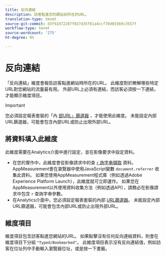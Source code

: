 ```yaml
---
title: 反向連結
description: 訪客點進您的網站前所在的URL。
translation-type: tm+mt
source-git-commit: d3f92d72207f027d35f81a4ccf70d01569c3557f
workflow-type: tm+mt
source-wordcount: '275'
ht-degree: 0%

---
```



# 反向連結

「反向連結」維度會報告訪客點進網站時所在的URL。 此維度對於瞭解哪些特定URL對您網站的流量最有用。 外部URL上必須有連結，而訪客必須按一下連結，才能顯示維度項目。

>[!IMPORTANT]
>
>您必須設定報表套裝的「內 [部URL」篩選器](/help/admin/admin/internal-url-filter-admin.md) ，才能使用此維度。 未能設定內部URL篩選器，可能會包含內部URL或防止出現外部URL。

## 將資料填入此維度

此維度需要在Analytics介面中進行設定，並在影像要求中設定資料。

* 在您的實作中，此維度會從影像請求中的查 [`r` 詢字串擷取](/help/implement/validate/query-parameters.md) 資料。 AppMeasurement會在瀏覽器中使用JavaScript變數 `document.referrer` 收集此資料。 如果您使用AppMeasurement程式庫（例如透過Adobe Experience Platform Launch），此維度就可立即運作。 如果您在AppMeasurement以外使用資料收集方法（例如透過API），請務必在影像請求中包含 `r` 查詢字串參數。
* 在Analytics介面中，您必須設定報表套裝的內部 [URL篩選器](/help/admin/admin/internal-url-filter-admin.md)。 未能設定內部URL篩選器，可能會包含內部URL或防止出現外部URL。

## 維度項目

維度項目包含訪客點進您網站的URL。 如果點擊沒有任何反向連結資料，則會在維度項目下分組 `"Typed/Bookmarked"`。 此維度項目表示沒有反向連結值，例如訪客在位址列中手動輸入瀏覽器位址，或是按一下書籤。

